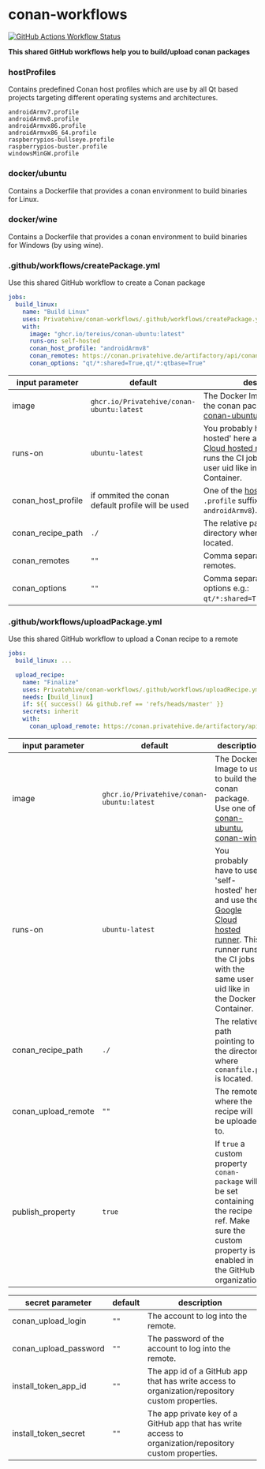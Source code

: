 # conan-workflows

[![GitHub Actions Workflow Status](https://img.shields.io/github/actions/workflow/status/Privatehive/conan-workflows/main.yml?branch=master&style=flat&logo=github&label=Docker+build)](https://github.com/Privatehive/conan-workflows/actions?query=branch%3Amaster)

**This shared GitHub workflows help you to build/upload conan packages**

### hostProfiles

Contains predefined Conan host profiles which are use by all Qt based projects targeting different operating systems and architectures.
```
androidArmv7.profile
androidArmv8.profile
androidArmvx86.profile
androidArmvx86_64.profile
raspberrypios-bullseye.profile
raspberrypios-buster.profile
windowsMinGW.profile
```

### docker/ubuntu

Contains a Dockerfile that provides a conan environment to build binaries for Linux.

### docker/wine

Contains a Dockerfile that provides a conan environment to build binaries for Windows (by using wine).

### .github/workflows/createPackage.yml

Use this shared GitHub workflow to create a Conan package

``` yml
jobs:
  build_linux:
    name: "Build Linux"
    uses: Privatehive/conan-workflows/.github/workflows/createPackage.yml@master
    with:
      image: "ghcr.io/tereius/conan-ubuntu:latest"
      runs-on: self-hosted
      conan_host_profile: "androidArmv8"
      conan_remotes: https://conan.privatehive.de/artifactory/api/conan/public-conan
      conan_options: "qt/*:shared=True,qt/*:qtbase=True"
```

| input parameter    | default                                           | description                                                                                                                                                                                                                          |
| ------------------ | ------------------------------------------------- | ------------------------------------------------------------------------------------------------------------------------------------------------------------------------------------------------------------------------------------ |
| image              | `ghcr.io/Privatehive/conan-ubuntu:latest`         | The Docker Image to use to build the conan package. Use one of [conan-ubuntu](#docker/ubuntu), [conan-wine](#docker/wine).                                                                                                           |
| runs-on            | `ubuntu-latest`                                   | You probably have to use 'self-hosted' here and use the [Google Cloud hosted runner](https://github.com/Privatehive/g-spot-runner-github-actions). This runner runs the CI jobs with the same user uid like in the Docker Container. |
| conan_host_profile | if ommited the conan default profile will be used | One of the [hostProfiles](#hostProfiles) (omit the `.profile` suffix - e.g. `androidArmv8`).                                                                                                                                         |
| conan_recipe_path  | `./`                                              | The relative path pointing to the directory where `conanfile.py` is located.                                                                                                                                                         |
| conan_remotes      | `""`                                              | Comma separated list of conan remotes.                                                                                                                                                                                               |
| conan_options      | `""`                                              | Comma separated list of conan options e.g.: `qt/*:shared=True,qt/*:GUI=True`.                                                                                                                                                        |

### .github/workflows/uploadPackage.yml

Use this shared GitHub workflow to upload a Conan recipe to a remote

``` yml
jobs:
  build_linux: ...

  upload_recipe:
    name: "Finalize"
    uses: Privatehive/conan-workflows/.github/workflows/uploadRecipe.yml@master
    needs: [build_linux]
    if: ${{ success() && github.ref == 'refs/heads/master' }}
    secrets: inherit
    with:
      conan_upload_remote: https://conan.privatehive.de/artifactory/api/conan/public-conan
```

| input parameter     | default                                   | description                                                                                                                                                                                                                          |
| ------------------- | ----------------------------------------- | ------------------------------------------------------------------------------------------------------------------------------------------------------------------------------------------------------------------------------------ |
| image               | `ghcr.io/Privatehive/conan-ubuntu:latest` | The Docker Image to use to build the conan package. Use one of [conan-ubuntu](#docker/ubuntu), [conan-wine](#docker/wine).                                                                                                           |
| runs-on             | `ubuntu-latest`                           | You probably have to use 'self-hosted' here and use the [Google Cloud hosted runner](https://github.com/Privatehive/g-spot-runner-github-actions). This runner runs the CI jobs with the same user uid like in the Docker Container. |
| conan_recipe_path   | `./`                                      | The relative path pointing to the directory where `conanfile.py` is located.                                                                                                                                                         |
| conan_upload_remote | `""`                                      | The remote where the recipe will be uploaded to.                                                                                                                                                                                     |
| publish_property    | `true`                                    | If `true` a custom property `conan-package` will be set containing the recipe ref. Make sure the custom property is enabled in the GitHub organization.                                                                                      |

| secret parameter      | default | description                                                                                             |
| --------------------- | ------- | ------------------------------------------------------------------------------------------------------- |
| conan_upload_login    | `""`    | The account to log into the remote.                                                                     |
| conan_upload_password | `""`    | The password of the account to log into the remote.                                                     |
| install_token_app_id  | `""`    | The app id of a GitHub app that has write access to organization/repository custom properties.          |
| install_token_secret  | `""`    | The app private key of a GitHub app that has write access to organization/repository custom properties. |

